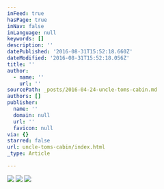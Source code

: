 ```yaml
---
inFeed: true
hasPage: true
inNav: false
inLanguage: null
keywords: []
description: ''
datePublished: '2016-08-31T15:52:18.660Z'
dateModified: '2016-08-31T15:52:18.056Z'
title: ''
author:
  - name: ''
    url: ''
sourcePath: _posts/2016-04-24-uncle-toms-cabin.md
authors: []
publisher:
  name: ''
  domain: null
  url: ''
  favicon: null
via: {}
starred: false
url: uncle-toms-cabin/index.html
_type: Article

---
```

![](https://s3-us-west-2.amazonaws.com/the-grid-img/p/659bfeb7a3c94628aaf3cc9376124bce4d929f9a.jpg)
![](https://s3-us-west-2.amazonaws.com/the-grid-img/p/974f91354ddc5905a964595eee04c10263e57eff.jpg)
![](https://the-grid-user-content.s3-us-west-2.amazonaws.com/58e3109d-ed6b-4bef-9f5f-76a2f93e5724.jpg)